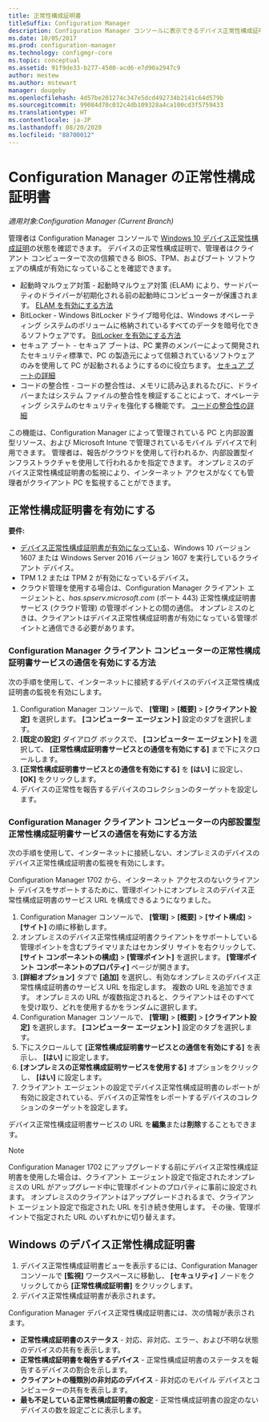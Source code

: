```yaml
---
title: 正常性構成証明書
titleSuffix: Configuration Manager
description: Configuration Manager コンソールに表示できるデバイス正常性構成証明書の機能について説明します。
ms.date: 10/05/2017
ms.prod: configuration-manager
ms.technology: configmgr-core
ms.topic: conceptual
ms.assetid: 91f9de33-b277-4500-acd6-e7d90a2947c9
author: mestew
ms.author: mstewart
manager: dougeby
ms.openlocfilehash: 4d57be201274c347e5dcd492734b2141c64d579b
ms.sourcegitcommit: 99084d70c032c4db109328a4ca100cd3f5759433
ms.translationtype: HT
ms.contentlocale: ja-JP
ms.lasthandoff: 08/20/2020
ms.locfileid: "88700012"
---
```

# <a name="health-attestation-for-configuration-manager"></a>Configuration Manager の正常性構成証明書

*適用対象:Configuration Manager (Current Branch)*

管理者は Configuration Manager コンソールで [Windows 10 デバイス正常性構成証明](/windows/security/threat-protection/protect-high-value-assets-by-controlling-the-health-of-windows-10-based-devices)の状態を確認できます。  デバイスの正常性構成証明で、管理者はクライアント コンピューターで次の信頼できる BIOS、TPM、およびブート ソフトウェアの構成が有効になっていることを確認できます。  

-   起動時マルウェア対策 - 起動時マルウェア対策 (ELAM) により、サードパーティのドライバーが初期化される前の起動時にコンピューターが保護されます。 [ELAM を有効にする方法](https://gallery.technet.microsoft.com/How-to-turn-on-Early-84552ec5)  
-   BitLocker - Windows BitLocker ドライブ暗号化は、Windows オペレーティング システムのボリュームに格納されているすべてのデータを暗号化できるソフトウェアです。  [BitLocker を有効にする方法](https://gallery.technet.microsoft.com/How-to-turn-on-BitLocker-34294d3d)  
-   セキュア ブート - セキュア ブートは、PC 業界のメンバーによって開発されたセキュリティ標準で、PC の製造元によって信頼されているソフトウェアのみを使用して PC が起動されるようにするのに役立ちます。 [セキュア ブートの詳細](/previous-versions/windows/it-pro/windows-8.1-and-8/hh824987(v=win.10))  
-   コードの整合性 - コードの整合性は、メモリに読み込まれるたびに、ドライバーまたはシステム ファイルの整合性を検証することによって、オペレーティング システムのセキュリティを強化する機能です。 [コードの整合性の詳細](/previous-versions/windows/it-pro/windows-server-2008-R2-and-2008/dd348642(v=ws.10))  

この機能は、Configuration Manager によって管理されている PC と内部設置型リソース、および Microsoft Intune で管理されているモバイル デバイスで利用できます。 管理者は、報告がクラウドを使用して行われるか、内部設置型インフラストラクチャを使用して行われるかを指定できます。 オンプレミスのデバイス正常性構成証明書の監視により、インターネット アクセスがなくても管理者がクライアント PC を監視することができます。

## <a name="enable-health-attestation"></a>正常性構成証明書を有効にする

 **要件:**  

-   [デバイス正常性構成証明書が有効になっている](/windows-server/security/device-health-attestation)、Windows 10 バージョン 1607 または Windows Server 2016 バージョン 1607 を実行しているクライアント デバイス。
-   TPM 1.2 または TPM 2 が有効になっているデバイス。
-   クラウド管理を使用する場合は、Configuration Manager クライアント エージェントと、*has.spserv.microsoft.com* (ポート 443) 正常性構成証明書サービス (クラウド管理) の管理ポイントとの間の通信。 オンプレミスのときは、クライアントはデバイス正常性構成証明書が有効になっている管理ポイントと通信できる必要があります。

### <a name="how-to-enable-health-attestation-service-communication-on-configuration-manager-client-computers"></a>Configuration Manager クライアント コンピューターの正常性構成証明書サービスの通信を有効にする方法

次の手順を使用して、インターネットに接続するデバイスのデバイス正常性構成証明書の監視を有効にします。

1.  Configuration Manager コンソールで、 **[管理]**  >  **[概要]**  >  **[クライアント設定]** を選択します。  **[コンピューター エージェント]** 設定のタブを選択します。  
2.  **[既定の設定]** ダイアログ ボックスで、 **[コンピューター エージェント]** を選択して、 **[正常性構成証明書サービスとの通信を有効にする]** まで下にスクロールします。  
3.  **[正常性構成証明書サービスとの通信を有効にする]** を **[はい]** に設定し、 **[OK]** をクリックします。  
4. デバイスの正常性を報告するデバイスのコレクションのターゲットを設定します。

### <a name="how-to-enable-on-premises-health-attestation-service-communication-on-configuration-manager-client-computers"></a>Configuration Manager クライアント コンピューターの内部設置型正常性構成証明書サービスの通信を有効にする方法
次の手順を使用して、インターネットに接続しない、オンプレミスのデバイスのデバイス正常性構成証明書の監視を有効にします。

Configuration Manager 1702 から、インターネット アクセスのないクライアント デバイスをサポートするために、管理ポイントにオンプレミスのデバイス正常性構成証明書のサービス URL を構成できるようになりました。

1. Configuration Manager コンソールで、 **[管理]**  >  **[概要]**  >  **[サイト構成]**  >  **[サイト]** の順に移動します。
2. オンプレミスのデバイス正常性構成証明書クライアントをサポートしている管理ポイントを含むプライマリまたはセカンダリ サイトを右クリックして、 **[サイト コンポーネントの構成]**  >  **[管理ポイント]** を選択します。 **[管理ポイント コンポーネントのプロパティ]** ページが開きます。
3. **[詳細オプション]** タブで **[追加]** を選択し、有効なオンプレミスのデバイス正常性構成証明書のサービス URL を指定します。 複数の URL を追加できます。 オンプレミスの URL が複数指定されると、クライアントはそのすべてを受け取り、どれを使用するかをランダムに選択します。
4.  Configuration Manager コンソールで、 **[管理]**  >  **[概要]**  >  **[クライアント設定]** を選択します。  **[コンピューター エージェント]** 設定のタブを選択します。  
5.  下にスクロールして **[正常性構成証明書サービスとの通信を有効にする]** を表示し、 **[はい]** に設定します。
7.  **[オンプレミスの正常性構成証明サービスを使用する]** オプションをクリックし、 **[はい]** に設定します。
8. クライアント エージェントの設定でデバイス正常性構成証明書のレポートが有効に設定されている、デバイスの正常性をレポートするデバイスのコレクションのターゲットを設定します。

デバイス正常性構成証明書サービスの URL を**編集**または**削除**することもできます。

> [!NOTE]
> Configuration Manager 1702 にアップグレードする前にデバイス正常性構成証明書を使用した場合は、クライアント エージェント設定で指定されたオンプレミスの URL がアップグレード中に管理ポイントのプロパティに事前に設定されます。 オンプレミスのクライアントはアップグレードされるまで、クライアント エージェント設定で指定された URL を引き続き使用します。 その後、管理ポイントで指定された URL のいずれかに切り替えます。

## <a name="monitor-device-health-attestation"></a>Windows のデバイス正常性構成証明書

1.  デバイス正常性構成証明書ビューを表示するには、Configuration Manager コンソールで **[監視]** ワークスペースに移動し、 **[セキュリティ]** ノードをクリックしてから **[正常性構成証明書]** をクリックします。  
2.  デバイス正常性構成証明書が表示されます。  

Configuration Manager デバイス正常性構成証明書には、次の情報が表示されます。  

-   **正常性構成証明書のステータス** - 対応、非対応、エラー、および不明な状態のデバイスの共有を表示します。  
-   **正常性構成証明書を報告するデバイス** - 正常性構成証明書のステータスを報告するデバイスの割合を示します。  
-   **クライアントの種類別の非対応のデバイス** - 非対応のモバイル デバイスとコンピューターの共有を表示します。  
-   **最も不足している正常性構成証明書の設定** - 正常性構成証明書の設定のないデバイスの数を設定ごとに表示します。